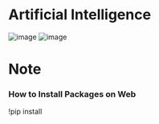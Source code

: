 # Artificial Intelligence
![image](https://user-images.githubusercontent.com/39285147/178443677-a549fad8-60e8-494e-83be-d03eda55d175.png)
![image](https://user-images.githubusercontent.com/39285147/178443335-dfa6f715-69cd-4fef-a562-f72c3ad38f2b.png)

# Note
### How to Install Packages on Web
!pip install
